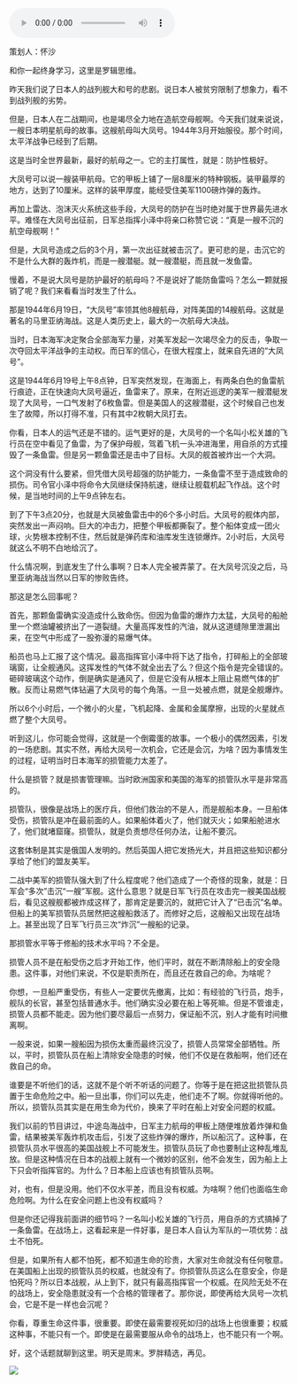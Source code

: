 <audio src="http://igetoss.cdn.igetget.com/mp3/201812/27/201812272307387082575807.mp3" controls="controls">您的浏览器不支持 audio 标签。</audio><p>策划人：怀沙</p><p>和你一起终身学习，这里是罗辑思维。</p><p>昨天我们说了日本人的战列舰大和号的悲剧。说日本人被贫穷限制了想象力，看不到战列舰的劣势。</p><p> <p></p></p><p>但是，日本人在二战期间，也是竭尽全力地在造航空母舰啊。今天我们就来说说，一艘日本明星航母的故事。这艘航母叫大凤号。1944年3月开始服役。那个时间，太平洋战争已经到了后期。</p><p>这是当时全世界最新，最好的航母之一。它的主打属性，就是：防护性极好。</p><p>大凤号可以说一艘装甲航母。它的甲板上铺了一层8厘米的特种钢板。装甲最厚的地方，达到了10厘米。这样的装甲厚度，能经受住美军1100磅炸弹的轰炸。</p><p>再加上雷达、泡沫灭火系统这些手段，大凤号的防护在当时绝对属于世界最先进水平。难怪在大凤号出征前，日军总指挥小泽中将亲口称赞它说：“真是一艘不沉的航空母舰啊！”</p><p>但是，大凤号造成之后的3个月，第一次出征就被击沉了。更可悲的是，击沉它的不是什么大群的轰炸机，而是一艘潜艇。就一艘潜艇，而且就一发鱼雷。</p><p>慢着，不是说大凤号是防护最好的航母吗？不是说好了能防鱼雷吗？怎么一颗就报销了呢？我们来看看当时发生了什么。</p><p>那是1944年6月19日，“大凤号”率领其他8艘航母，对阵美国的14艘航母。这就是著名的马里亚纳海战。这是人类历史上，最大的一次航母大决战。</p><p>当时，日本海军决定聚合全部海军力量，对美军发起一次竭尽全力的反击，争取一次夺回太平洋战争的主动权。而日军的信心，在很大程度上，就来自先进的“大凤号”。</p><p>这是1944年6月19号上午8点钟，日军突然发现，在海面上，有两条白色的鱼雷航行痕迹，正在快速向大凤号逼近，鱼雷来了。原来，在附近巡逻的美军一艘潜艇发现了大凤号，一口气发射了6枚鱼雷。但是美国人的这艘潜艇，这个时候自己也发生了故障，所以打得不准，只有其中2枚朝大凤打去。</p><p>你看，日本人的运气还是不错的。运气更好的是，大凤号的一个名叫小松关雄的飞行员在空中看见了鱼雷，为了保护母舰，驾着飞机一头冲进海里，用自杀的方式撞毁了一条鱼雷。但是另一颗鱼雷还是击中了目标。大凤的舰首被炸出一个大洞。</p><p>这个洞没有什么要紧，但凭借大凤号超强的防护能力，一条鱼雷不至于造成致命的损伤。司令官小泽中将命令大凤继续保持航速，继续让舰载机起飞作战。这个时候，是当地时间的上午9点钟左右。</p><p>到了下午3点20分，也就是大凤被鱼雷击中的6个多小时后。大凤号的舰体内部，突然发出一声闷响。巨大的冲击力，把整个甲板都撕裂了。整个船体变成一团火球，火势根本控制不住，然后就是弹药库和油库发生连锁爆炸。2小时后，大凤号就这么不明不白地给沉了。</p><p>什么情况啊，到底发生了什么事啊？日本人完全被弄蒙了。在大凤号沉没之后，马里亚纳海战当然以日军的惨败告终。</p><p>那这是怎么回事呢？</p><p>首先，那颗鱼雷确实没造成什么致命伤。但因为鱼雷的爆炸力太猛，大凤号的船舱里一个燃油罐被挤出了一道裂缝。大量高挥发性的汽油，就从这道缝隙里泄漏出来，在空气中形成了一股弥漫的易爆气体。</p><p>船员也马上汇报了这个情况。最高指挥官小泽中将下达了指令，打碎船上的全部玻璃窗，让全舰通风。这挥发性的气体不就全出去了么？但这个指令是完全错误的。砸碎玻璃这个动作，倒是确实是通风了，但是它没有从根本上阻止易燃气体的扩散。反而让易燃气体钻遍了大凤号的每个角落。一旦一处被点燃，就是全舰爆炸。</p><p>所以6个小时后，一个微小的火星，飞机起降、金属和金属摩擦，出现的火星就点燃了整个大凤号。</p><p>听到这儿，你可能会觉得，这就是一个倒霉蛋的故事。一个极小的偶然因素，引发的一场悲剧。其实不然，再给大凤号一次机会，它还是会沉，为啥？因为事情发生的过程，证明当时日本海军的损管能力太差了。</p><p>什么是损管？就是损害管理嘛。当时欧洲国家和美国的海军的损管队水平是非常高的。</p><p>损管队，很像是战场上的医疗兵，但他们救治的不是人，而是舰船本身。一旦船体受伤，损管队是冲在最前面的人。如果船体着火了，他们就灭火；如果船舱进水了，他们就堵窟窿。损管队，就是负责想尽任何办法，让船不要沉。</p><p>这套体制是其实是俄国人发明的。然后英国人把它发扬光大，并且把这些知识都分享给了他们的盟友美军。</p><p>二战中美军的损管队强大到了什么程度呢？他们造成了一个奇怪的现象，就是：日军会“多次”击沉“一艘”军舰。这什么意思？就是日军飞行员在攻击完一艘美国战舰后，看见这艘舰都被炸成这样了，那肯定是要沉的，就把它计入了“已击沉”名单。但船上的美军损管队员居然把这艘船救活了。而修好之后，这艘船又出现在战场上。甚至出现了日军飞行员三次“炸沉”一艘船的记录。</p><p>那损管水平等于修船的技术水平吗？不全是。</p><p>损管人员不是在船受伤之后才开始工作，他们平时，就在不断清除船上的安全隐患。这件事，对他们来说，不仅是职责所在，而且还在救自己的命。为啥呢？</p><p>你想，一旦船严重受伤，有些人一定要优先撤离，比如：有经验的飞行员，炮手，舰队的长官，甚至包括普通水手。他们确实没必要在船上等死嘛。但是不管谁走，损管人员都不能走。因为他们要尽最后一点努力，保证船不沉，别人才能有时间撤离啊。</p><p>一般来说，如果一艘船因为损伤太重而最终沉没了，损管人员常常全部牺牲。所以，平时，损管队员在船上清除安全隐患的时候，他们不仅是在救船啊，他们还在救自己的命。</p><p>谁要是不听他们的话，这就不是个听不听话的问题了。你等于是在把这批损管队员置于生命危险之中。船一旦出事，你们可以先走，他们走不了啊。你就得听他的。所以，损管队员其实是在用生命为代价，换来了平时在船上对安全问题的权威。</p><p>我们以前的节目讲过，中途岛海战中，日军主力航母的甲板上随便堆放着炸弹和鱼雷，结果被美军轰炸机攻击后，引发了这些炸弹的爆炸，所以船沉了。这种事，在损管队员水平很高的美国战舰上不可能发生。损管队员玩了命也要制止这种乱堆乱放。但是这种情况在日本的战舰上就有一个微妙的区别，他不会发生，因为船上上下只会听指挥官的。为什么？日本船上应该也有损管队员啊。</p><p>对，也有，但是没用。他们不仅水平差，而且没有权威。为啥啊？他们也面临生命危险啊。为什么在安全问题上也没有权威吗？</p><p>但是你还记得我前面讲的细节吗？一名叫小松关雄的飞行员，用自杀的方式搞掉了一条鱼雷。在战场上，这看起来是一件好事，是日本人自认为军队的一项优势：战士不怕死。</p><p>但是，如果所有人都不怕死，都不知道生命的珍贵，大家对生命就没有任何敬意。在美国船上出现的损管队员的权威，也就没有了。你损管队员这么在意安全，你是怕死吗？所以日本战舰，从上到下，就只有最高指挥官一个权威。在风险无处不在的战场上，安全隐患就没有一个合格的管理者了。那你说，即使再给大凤号一次机会，它是不是一样也会沉呢？</p><p>你看，尊重生命这件事，很重要。即使在最需要视死如归的战场上也很重要；权威这种事，不能只有一个。即使是在最需要服从命令的战场上，也不能只有一个啊。</p><p> </p><p></p><p></p><p>好，这个话题就聊到这里。明天是周末。罗胖精选，再见。</p><img src="https://piccdn.igetget.com/img/201812/27/201812272346396152728135.jpg" />